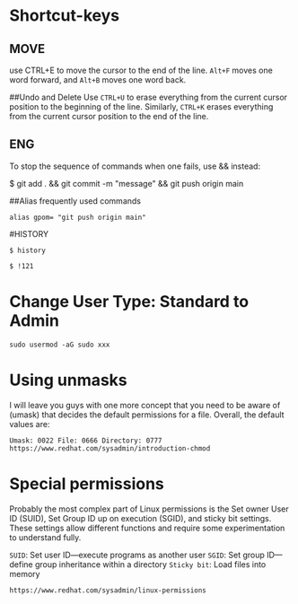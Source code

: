 # Shortcut-keys

## MOVE
use CTRL+E to move the cursor to the end of the line. `Alt+F` moves one word forward, and `Alt+B` moves one word back.

##Undo and Delete
Use `CTRL+U` to erase everything from the current cursor position to the beginning of the line. Similarly, `CTRL+K` erases everything from the current cursor position to the end of the line.


## ENG

To stop the sequence of commands when one fails, use && instead:

$ git add . && git commit -m "message" && git push origin main

##Alias frequently used commands

`alias gpom= "git push origin main"`

#HISTORY

`$ history`

`$ !121`

# Change User Type: Standard to Admin


`sudo usermod -aG sudo xxx`

# Using unmasks

I will leave you guys with one more concept that you need to be aware of (umask) that decides the default permissions for a file. Overall, the default values are:


`Umask: 0022
File: 0666
Directory: 0777
`
`https://www.redhat.com/sysadmin/introduction-chmod`

# Special permissions

Probably the most complex part of Linux permissions is the Set owner User ID (SUID), Set Group ID up on execution (SGID), and sticky bit settings. These settings allow different functions and require some experimentation to understand fully.

`SUID`: Set user ID—execute programs as another user
`SGID`: Set group ID—define group inheritance within a directory
`Sticky bit`: Load files into memory

`https://www.redhat.com/sysadmin/linux-permissions`
